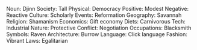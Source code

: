 Noun: Djinn
Society: Tall
Physical: Democracy
Positive: Modest
Negative: Reactive
Culture: Scholarly
Events: Reformation
Geography: Savannah
Religion: Shamanism
Economics: Gift economy
Diets: Carnivorous
Tech: Industrial
Nature: Protective
Conflict: Negotiation
Occupations: Blacksmith
Symbols: Raven
Architecture: Burrow
Language: Click language
Fashion: Vibrant
Laws: Egalitarian